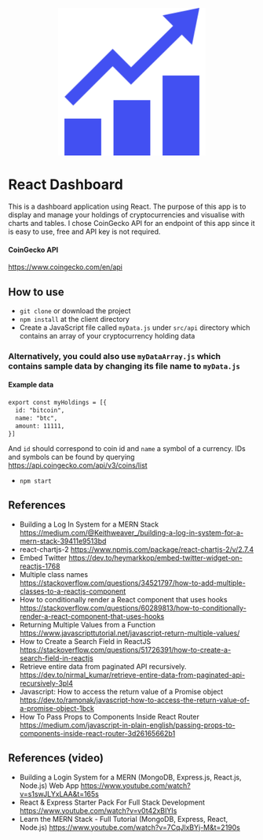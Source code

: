 <p align="center">
<img src="./client/public/icon.png" width=300">
</P>

# React Dashboard

This is a dashboard application using React. The purpose of this app is to display and manage your holdings of cryptocurrencies and visualise with charts and tables. I chose CoinGecko API for an endpoint of this app since it is easy to use, free and API key is not required.

#### CoinGecko API

<https://www.coingecko.com/en/api>

## How to use

- `git clone` or download the project
- `npm install` at the client directory
- Create a JavaScript file called `myData.js` under `src/api` directory which contains an array of your cryptocurrency holding data

### Alternatively, you could also use `myDataArray.js` which contains sample data by changing its file name to `myData.js`

#### Example data

```
export const myHoldings = [{
  id: "bitcoin",
  name: "btc",
  amount: 11111,
}]
```

And `id` should correspond to coin id and `name` a symbol of a currency. IDs and symbols can be found by querying <https://api.coingecko.com/api/v3/coins/list>

- `npm start`

## References

- Building a Log In System for a MERN Stack <https://medium.com/@Keithweaver_/building-a-log-in-system-for-a-mern-stack-39411e9513bd>
- react-chartjs-2 <https://www.npmjs.com/package/react-chartjs-2/v/2.7.4>
- Embed Twitter <https://dev.to/heymarkkop/embed-twitter-widget-on-reactjs-1768>
- Multiple class names <https://stackoverflow.com/questions/34521797/how-to-add-multiple-classes-to-a-reactjs-component>
- How to conditionally render a React component that uses hooks <https://stackoverflow.com/questions/60289813/how-to-conditionally-render-a-react-component-that-uses-hooks>
- Returning Multiple Values from a Function <https://www.javascripttutorial.net/javascript-return-multiple-values/>
- How to Create a Search Field in ReactJS <https://stackoverflow.com/questions/51726391/how-to-create-a-search-field-in-reactjs>
- Retrieve entire data from paginated API recursively. <https://dev.to/nirmal_kumar/retrieve-entire-data-from-paginated-api-recursively-3pl4>
- Javascript: How to access the return value of a Promise object <https://dev.to/ramonak/javascript-how-to-access-the-return-value-of-a-promise-object-1bck>
- How To Pass Props to Components Inside React Router <https://medium.com/javascript-in-plain-english/passing-props-to-components-inside-react-router-3d26165662b1>

## References (video)

- Building a Login System for a MERN (MongoDB, Express.js, React.js, Node.js) Web App <https://www.youtube.com/watch?v=s1swJLYxLAA&t=165s>
- React & Express Starter Pack For Full Stack Development <https://www.youtube.com/watch?v=v0t42xBIYIs>
- Learn the MERN Stack - Full Tutorial (MongoDB, Express, React, Node.js) <https://www.youtube.com/watch?v=7CqJlxBYj-M&t=2190s>
